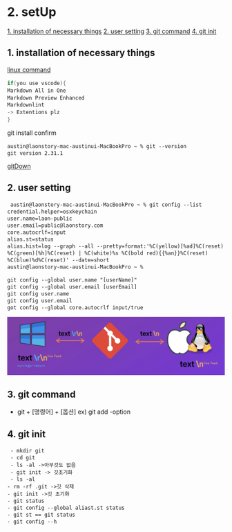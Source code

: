 # 2. setUp

 [1. installation of necessary things](#1-installation-of-necessary-things)
 [2. user setting](#2-user-setting)
 [3. git command](#3-git-command)
 [4. git init](#4-git-init)

## 1. installation of necessary things

[linux command](https://youtu.be/EL6AQl-e3AQ)

```java
if(you use vscode){
Markdown All in One
Markdown Preview Enhanced
Markdownlint
-> Extentions plz
} 
```

git install confirm

```
austin@laonstory-mac-austinui-MacBookPro ~ % git --version
git version 2.31.1
```

[gitDown](git-scm.com/downloads)

## 2. user setting

```
 austin@laonstory-mac-austinui-MacBookPro ~ % git config --list
credential.helper=osxkeychain
user.name=laon-public
user.email=public@laonstory.com
core.autocrlf=input
alias.st=status
alias.hist=log --graph --all --pretty=format:'%C(yellow)[%ad]%C(reset) %C(green)[%h]%C(reset) | %C(white)%s %C(bold red){{%an}}%C(reset) %C(blue)%d%C(reset)' --date=short
austin@laonstory-mac-austinui-MacBookPro ~ % 
```  

```
git config --global user.name "[userName]"
git config --global user.email [userEmail]
git config user.name
git config user.email
got config --global core.autocrlf input/true
```

 ![picture/git auto crlf.png](git/../picture/git%20auto%20crlf.png)

## 3. git command

- git + [명령어] + [옵션]
  ex) git add -option

## 4. git init

```
 - mkdir git
 - cd git 
 - ls -al ->아무것도 없음
 - git init -> 깃초기화
 - ls -al 
- rm -rf .git ->깃 삭제
- git init ->깃 초기화
- git status 
- git config --global aliast.st status
- git st == git status
- git config --h
```
